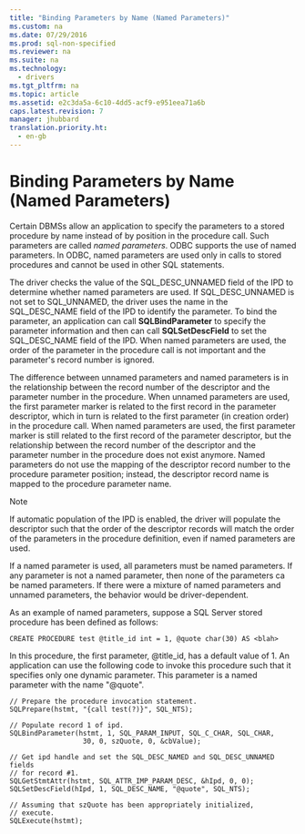 ```yaml
---
title: "Binding Parameters by Name (Named Parameters)"
ms.custom: na
ms.date: 07/29/2016
ms.prod: sql-non-specified
ms.reviewer: na
ms.suite: na
ms.technology: 
  - drivers
ms.tgt_pltfrm: na
ms.topic: article
ms.assetid: e2c3da5a-6c10-4dd5-acf9-e951eea71a6b
caps.latest.revision: 7
manager: jhubbard
translation.priority.ht: 
  - en-gb
---
```

# Binding Parameters by Name (Named Parameters)
Certain DBMSs allow an application to specify the parameters to a stored procedure by name instead of by position in the procedure call. Such parameters are called *named parameters*. ODBC supports the use of named parameters. In ODBC, named parameters are used only in calls to stored procedures and cannot be used in other SQL statements.  
  
 The driver checks the value of the SQL_DESC_UNNAMED field of the IPD to determine whether named parameters are used. If SQL_DESC_UNNAMED is not set to SQL_UNNAMED, the driver uses the name in the SQL_DESC_NAME field of the IPD to identify the parameter. To bind the parameter, an application can call **SQLBindParameter** to specify the parameter information and then can call **SQLSetDescField** to set the SQL_DESC_NAME field of the IPD. When named parameters are used, the order of the parameter in the procedure call is not important and the parameter's record number is ignored.  
  
 The difference between unnamed parameters and named parameters is in the relationship between the record number of the descriptor and the parameter number in the procedure. When unnamed parameters are used, the first parameter marker is related to the first record in the parameter descriptor, which in turn is related to the first parameter (in creation order) in the procedure call. When named parameters are used, the first parameter marker is still related to the first record of the parameter descriptor, but the relationship between the record number of the descriptor and the parameter number in the procedure does not exist anymore. Named parameters do not use the mapping of the descriptor record number to the procedure parameter position; instead, the descriptor record name is mapped to the procedure parameter name.  
  
> [!NOTE]  
>  If automatic population of the IPD is enabled, the driver will populate the descriptor such that the order of the descriptor records will match the order of the parameters in the procedure definition, even if named parameters are used.  
  
 If a named parameter is used, all parameters must be named parameters. If any parameter is not a named parameter, then none of the parameters ca be named parameters. If there were a mixture of named parameters and unnamed parameters, the behavior would be driver-dependent.  
  
 As an example of named parameters, suppose a SQL Server stored procedure has been defined as follows:  
  
```  
CREATE PROCEDURE test @title_id int = 1, @quote char(30) AS <blah>  
```  
  
 In this procedure, the first parameter, @title_id, has a default value of 1. An application can use the following code to invoke this procedure such that it specifies only one dynamic parameter. This parameter is a named parameter with the name "@quote".  
  
```  
// Prepare the procedure invocation statement.  
SQLPrepare(hstmt, "{call test(?)}", SQL_NTS);  
  
// Populate record 1 of ipd.  
SQLBindParameter(hstmt, 1, SQL_PARAM_INPUT, SQL_C_CHAR, SQL_CHAR,  
                  30, 0, szQuote, 0, &cbValue);  
  
// Get ipd handle and set the SQL_DESC_NAMED and SQL_DESC_UNNAMED fields  
// for record #1.  
SQLGetStmtAttr(hstmt, SQL_ATTR_IMP_PARAM_DESC, &hIpd, 0, 0);  
SQLSetDescField(hIpd, 1, SQL_DESC_NAME, "@quote", SQL_NTS);  
  
// Assuming that szQuote has been appropriately initialized,  
// execute.  
SQLExecute(hstmt);  
```